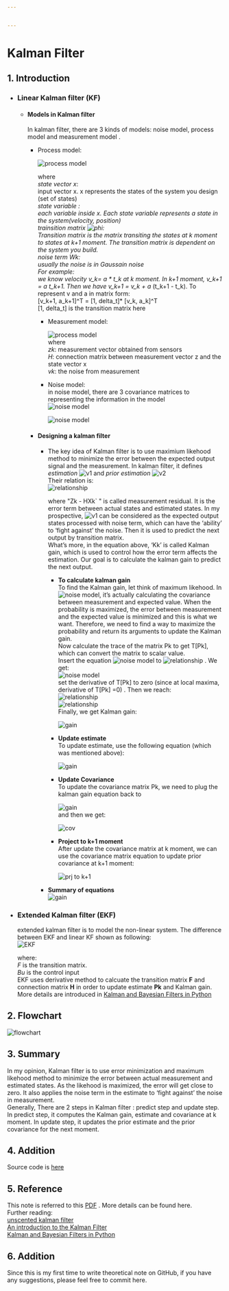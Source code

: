 ```yaml
---


---
```


<h1 id="kalman-filter">Kalman Filter</h1>
<h2 id="introduction">1.  Introduction</h2>
<ul>
<li>
<h3 id="linear-kalman-filter-kf">Linear Kalman filter (KF)</h3>
<ul>
<li>
<h4 id="models-in-kalman-filter">Models in Kalman filter</h4>
<p>In kalman filter, there are 3 kinds of models: noise model, process model and measurement model .</p>
<ul>
<li>
<p>Process model:</p>
<p><img src="./Images/model_1.png" alt="process model"></p>
<p>where<br>
<em>state vector x</em>:<br>
input vector x. x represents the states of the system you design (set of states)<br>
<em>state variable <em>:<br>
each variable inside x. Each state variable represents a state in the system(velocity, position)<br>
<em>trainsition matrix</em> <img src="./Images/phi.png" alt="phi">:<br>
Transition matrix is the matrix transiting the states at k moment to states at k+1 moment. The transition matrix is dependent on the system you build.<br>
<em>noise term Wk</em>:<br>
usually the noise is in Gaussain noise<br>
For example:	<br>
we know velocity v_k= a * t_k at k moment.  In k+1 moment, v_k+1 = a</em> t_k+1. Then we have v_k+1 = v_k + a</em> (t_k+1 - t_k).  To represent v and a in matrix form:<br>
[v_k+1, a_k+1]^T  = [1, delta_t]* [v_k, a_k]^T<br>
[1, delta_t] is the transition matrix here</p>
<ul>
<li>
<p>Measurement model:</p>
<p><img src="./Images/model_2.png" alt="process model"><br>
where<br>
<em>zk</em>: measurement vector obtained from sensors<br>
<em>H</em>: connection matrix between measurement vector z and the state vector x<br>
<em>vk</em>:  the noise from measurement</p>
</li>
<li>
<p>Noise model:<br>
in noise model, there are 3 covariance matrices to representing the information in the model<br>
<img src="./Images/model_3.png" alt="noise model"></p>
<p><img src="./Images/model_4.png" alt="noise model"></p>
</li>
</ul>
</li>
</ul>
<ul>
<li>
<h4 id="designing-a-kalman-filter">Designing a kalman filter</h4>
<ul>
<li>
<p>The key idea of Kalman filter is to use maximium likehood method to minimize the error between the expected output signal and the measurement. In kalman filter, it defines <em>estimation</em> <img src="./Images/v1.png" alt="v1">  and <em>prior estimation</em> <img src="./Images/v2.png" alt="v2"><br>
Their relation is:<br>
<img src="./Images/cal_1.png" alt="relationship"></p>
<p>where "Zk - HXk` " is called measurement residual. It is the error term between actual states and estimated states. In my prospective,  <img src="./Images/v1.png" alt="v1"> can be considered as the expected output states processed with noise term, which can have the ‘ability’ to ‘fight against’ the noise. Then it is used to predict the next output by transition matrix.<br>
What’s more, in the equation above, ‘Kk’ is called Kalman gain, which is used to control how the error term affects the estimation. Our goal is to calculate the kalman gain to predict the next output.</p>
<ul>
<li>
<p><strong>To calculate kalman gain</strong><br>
To find the Kalman gain, let think of maximum likehood. In <img src="./Images/model_4.png" alt="noise model">, it’s actually calculating the covariance between measurement and expected value. When the probability is maximized, the error between measurement and the expected value is minimized and this is what we want. Therefore, we need to find a way to maximize the probability and return its arguments to update the Kalman gain.<br>
Now calculate the trace of the matrix Pk to get  T[Pk], which can convert the matrix to scalar value.<br>
Insert the equation <img src="./Images/model_4.png" alt="noise model">  to <img src="./Images/cal_1.png" alt="relationship"> . We get:<br>
<img src="./Images/cal_4.png" alt="noise model"><br>
set the derivative of T[Pk] to zero (since at local maxima, derivative of T[Pk] =0) . Then we reach:<br>
<img src="./Images/cal_2.png" alt="relationship"><br>
<img src="./Images/cal_3.png" alt="relationship"><br>
Finally, we get Kalman gain:</p>
<p><img src="./Images/kalmangain.png" alt="gain"></p>
</li>
<li>
<p><strong>Update estimate</strong><br>
To update estimate, use the following equation (which was mentioned above):</p>
<p><img src="./Images/cal_1.png" alt="gain"></p>
</li>
<li>
<p><strong>Update Covariance</strong><br>
To update the covariance matrix Pk, we need to plug the kalman gain equation back to</p>
<p><img src="./Images/cal_4.png" alt="gain"><br>
and then we get:</p>
<p><img src="./Images/cov.png" alt="cov"></p>
</li>
<li>
<p><strong>Project to k+1 moment</strong><br>
After update the covariance matrix at k moment, we can use the covariance matrix equation to update prior covariance at k+1 moment:</p>
<p><img src="./Images/prj_k1.png" alt="prj to k+1"></p>
</li>
</ul>
</li>
<li>
<p><strong>Summary of equations</strong><br>
<img src="./Images/table.png" alt="gain"></p>
</li>
</ul>
</li>
</ul>
</li>
</ul>
</li>
<li>
<h3 id="extended-kalman-filter-ekf">Extended Kalman filter (EKF)</h3>
<p>extended kalman filter is to model the non-linear system. The difference between EKF and linear KF shown as following:<br>
<img src="./Images/EKF.png" alt="EKF"></p>
<p>where:<br>
<em>F</em> is the transition matrix.<br>
<em>Bu</em> is the control input<br>
EKF uses derivative method to calcuate the transition matrix <strong>F</strong> and connection matrix <strong>H</strong> in order to update estimate <strong>Pk</strong> and Kalman gain. More details are introduced in 	<a href="https://drive.google.com/file/d/0By_SW19c1BfhSVFzNHc0SjduNzg/view">Kalman and Bayesian Filters in Python</a></p>
</li>
</ul>
<h2 id="flowchart">2. Flowchart</h2>
<p><img src="./Images/flowchart.png" alt="flowchart"></p>
<h2 id="summary">3. Summary</h2>
<p>In my opinion, Kalman filter is to use error minimization and maximum likehood method to minimize the error between actual measurement and estimated states. As the likehood is maximized, the error will get close to zero. It also applies the noise term in the estimate to ‘fight against’ the noise in measurement.<br>
Generally, There are 2 steps in Kalman filter : predict step and update step. In predict step, it computes the Kalman gain, estimate and covariance at k moment. In update step, it updates the prior estimate and the prior covariance for the next moment.</p>
<h2 id="addition">4. Addition</h2>
<p>Source code is <a href="./src">here</a></p>
<h2 id="reference">5. Reference</h2>
<p>This note is referred to  this <a href="http://web.mit.edu/kirtley/kirtley/binlustuff/literature/control/Kalman%20filter.pdf"> PDF</a> . More details can be found here.<br>
Further reading:<br>
<a href="https://www.seas.harvard.edu/courses/cs281/papers/unscented.pdf">unscented kalman filter</a><br>
<a href="http://www.cs.unc.edu/~tracker/media/pdf/SIGGRAPH2001_CoursePack_08.pdf">An introduction to the Kalman Filter</a><br>
<a href="https://drive.google.com/file/d/0By_SW19c1BfhSVFzNHc0SjduNzg/view">Kalman and Bayesian Filters in Python</a></p>
<h2 id="addition-1">6. Addition</h2>
<p>Since this is my first time to write theoretical note on GitHub, if you have any suggestions, please feel free to commit here.</p>

